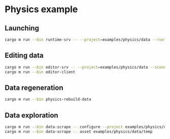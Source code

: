 # Physics example

## Launching

```sh
cargo m run --bin runtime-srv -- --project=examples/physics/data --root="(1d9ddd99aad89045,1fa058cb-5877-5ffe-dcb7-1f364a804a8f)" --standalone --physics-debugger
```

## Editing data

```sh
cargo m run --bin editor-srv -- --project=examples/physics/data --scene "/scene.ent"
cargo m run --bin editor-client
```

## Data regeneration

```sh
cargo m run --bin physics-rebuild-data
```

## Data exploration

```sh
cargo m run --bin data-scrape -- configure --project examples/physics/data --buildindex examples/physics/data/temp
cargo m run --bin data-scrape -- asset examples/physics/data/temp
```
